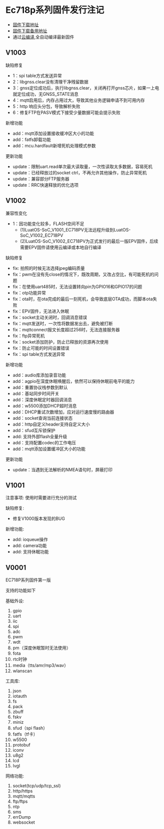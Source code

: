 # Ec718p系列固件发行注记

* [固件下载地址](https://gitee.com/openLuat/LuatOS/releases)
* [固件下载备用地址](https://pan.air32.cn/s/DJTr?path=%2F)
* 通过[云编译](https://wiki.luatos.com/develop/compile/Cloud_compilation.html),全自动编译最新固件

## V1003

缺陷修复

* 1：spi table方式发送异常
* 2：libgnss.clear没有清理干净残留数据
* 3：gnss定位成功后，执行libgnss.clear，关闭再打开gnss芯片，如果一上电就定位成功，无GNSS_STATE消息
* 4：mqtt启用后，内存占用过大，导致其他业务逻辑申请不到可用内存
* 5：http 响应头分包，导致解析失败
* 6：修复FTP在PASV模式下接受少量数据可能会提示失败


新增功能

* add：mqtt添加设置接收缓冲区大小的功能
* add：fatfs卸载功能
* add：mcu.hardfault新增死机处理模式参数

更新功能

* update：限制uart.read单次最大读取量，一次性读取太多数据，容易死机
* update：已经释放过的socket ctrl，不再允许其他操作，防止异常死机
* update：兼容部分FTP服务器
* update：RRC快速释放的优化选项

## V1002
兼容性变化
* 1：因功能变化较多，FLASH空间不足
    * (1)LuatOS-SoC_V1001_EC718PV无法远程升级到LuatOS-SoC_V1002_EC718PV
    * (2)LuatOS-SoC_V1002_EC718PV为正式发行的最后一版EPV固件，后续需要EPV固件请使用云编译或本地自行编译


缺陷修复
* fix: 拍照的时候无法选择jpeg编码质量
* fix：pwm在没有先close的情况下，既改周期，又改占空比，有可能死机的问题
* fix：在使用uart485时，无法设置转向pin为GPIO16和GPIO17的问题
* fix：otp功能异常
* fix：ota时，在ota完成的最后一刻死机，会导致底层OTA成功，而脚本ota失败
* fix：EPV固件，无法进入休眠
* fix：socket主动关闭时，回调消息错误
* fix：mqtt发送时，一次性将数据发出去，避免被打断
* fix：mqttconnect报文长度超过256时，无法连接服务器
* fix：ftp异常死机
* fix：socket添加防护，防止已释放的资源再次使用
* fix：防止可能的时间设置错误
* fix：spi table方式发送异常


新增功能
* add：audio库添加录音功能
* add：agpio在深度休眠唤醒后，依然可以保持休眠前电平的能力
* add：重置协议栈参数到默认
* add：基站同步时间开关
* add：深度休眠定时器回调消息
* add：w5500添加DHCP超时消息
* add：DHCP重试次数增加，应对运行速度慢的路由器
* add：socket查询当前连接状态
* add：http自定义header支持自定义大小
* add：sfud互斥锁保护
* add: 支持外部flash全量升级
* add：支持配置codec的工作电压
* add：mqtt添加设置缓冲区大小的功能

更新功能
* update：当遇到无法解析的NMEA语句时，屏蔽打印



## V1001

注意事项:
使用时需要进行充分的测试


缺陷修复:
* 修复V1000版本发现的BUG

新增功能:
* add: ioqueue操作
* add: camera功能
* add: 支持休眠功能


## V0001

EC718P系列固件第一版

支持的功能如下

基础外设:

1. gpio
2. uart
3. iic
4. spi
5. adc
6. pwm
7. wdt
8. pm（深度休眠暂时无法使用）
9. fota
10. rtc时钟
11. media（tts/amr/mp3/wav）
12. wlanscan

工具库:

1. json
2. iotauth
3. fs
4. pack
5. zbuff
7. fskv
8. miniz
9. sfud（spi flash）
10. fatfs（tf卡）
11. w5500
12. protobuf
13. iconv
14. u8g2
15. lcd
16. lvgl

网络功能:

1. socket(tcp/udp/tcp_ssl)
2. http/https
3. mqtt/mqtts
4. ftp/ftps
5. ntp
6. sms
7. errDump
8. websocket
